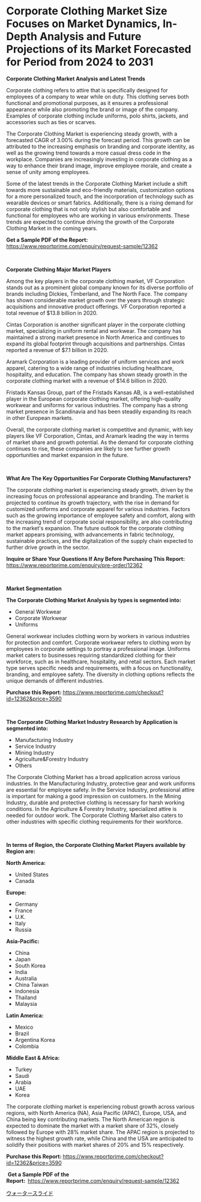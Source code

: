 <p><h1>Corporate Clothing Market Size Focuses on Market Dynamics, In-Depth Analysis and Future Projections of its Market Forecasted for Period from 2024 to 2031</h1></p><p><strong>Corporate Clothing Market Analysis and Latest Trends</strong></p>
<p><p>Corporate clothing refers to attire that is specifically designed for employees of a company to wear while on duty. This clothing serves both functional and promotional purposes, as it ensures a professional appearance while also promoting the brand or image of the company. Examples of corporate clothing include uniforms, polo shirts, jackets, and accessories such as ties or scarves.</p><p>The Corporate Clothing Market is experiencing steady growth, with a forecasted CAGR of 3.00% during the forecast period. This growth can be attributed to the increasing emphasis on branding and corporate identity, as well as the growing trend towards a more casual dress code in the workplace. Companies are increasingly investing in corporate clothing as a way to enhance their brand image, improve employee morale, and create a sense of unity among employees.</p><p>Some of the latest trends in the Corporate Clothing Market include a shift towards more sustainable and eco-friendly materials, customization options for a more personalized touch, and the incorporation of technology such as wearable devices or smart fabrics. Additionally, there is a rising demand for corporate clothing that is not only stylish but also comfortable and functional for employees who are working in various environments. These trends are expected to continue driving the growth of the Corporate Clothing Market in the coming years.</p></p>
<p><strong>Get a Sample PDF of the Report:&nbsp;</strong> <a href="https://www.reportprime.com/enquiry/request-sample/12362">https://www.reportprime.com/enquiry/request-sample/12362</a></p>
<p>&nbsp;</p>
<p><strong>Corporate Clothing Major Market Players</strong></p>
<p><p>Among the key players in the corporate clothing market, VF Corporation stands out as a prominent global company known for its diverse portfolio of brands including Dickies, Timberland, and The North Face. The company has shown considerable market growth over the years through strategic acquisitions and innovative product offerings. VF Corporation reported a total revenue of $13.8 billion in 2020.</p><p>Cintas Corporation is another significant player in the corporate clothing market, specializing in uniform rental and workwear. The company has maintained a strong market presence in North America and continues to expand its global footprint through acquisitions and partnerships. Cintas reported a revenue of $7.1 billion in 2020.</p><p>Aramark Corporation is a leading provider of uniform services and work apparel, catering to a wide range of industries including healthcare, hospitality, and education. The company has shown steady growth in the corporate clothing market with a revenue of $14.6 billion in 2020.</p><p>Fristads Kansas Group, part of the Fristads Kansas AB, is a well-established player in the European corporate clothing market, offering high-quality workwear and uniforms for various industries. The company has a strong market presence in Scandinavia and has been steadily expanding its reach in other European markets.</p><p>Overall, the corporate clothing market is competitive and dynamic, with key players like VF Corporation, Cintas, and Aramark leading the way in terms of market share and growth potential. As the demand for corporate clothing continues to rise, these companies are likely to see further growth opportunities and market expansion in the future.</p></p>
<p>&nbsp;</p>
<p><strong>What Are The Key Opportunities For Corporate Clothing Manufacturers?</strong></p>
<p><p>The corporate clothing market is experiencing steady growth, driven by the increasing focus on professional appearance and branding. The market is projected to continue its growth trajectory, with the rise in demand for customized uniforms and corporate apparel for various industries. Factors such as the growing importance of employee safety and comfort, along with the increasing trend of corporate social responsibility, are also contributing to the market's expansion. The future outlook for the corporate clothing market appears promising, with advancements in fabric technology, sustainable practices, and the digitalization of the supply chain expected to further drive growth in the sector.</p></p>
<p><strong>Inquire or Share Your Questions If Any Before Purchasing This Report:</strong> <a href="https://www.reportprime.com/enquiry/pre-order/12362">https://www.reportprime.com/enquiry/pre-order/12362</a></p>
<p>&nbsp;</p>
<p><strong>Market Segmentation</strong></p>
<p><strong>The Corporate Clothing Market Analysis by types is segmented into:</strong></p>
<p><ul><li>General Workwear</li><li>Corporate Workwear</li><li>Uniforms</li></ul></p>
<p><p>General workwear includes clothing worn by workers in various industries for protection and comfort. Corporate workwear refers to clothing worn by employees in corporate settings to portray a professional image. Uniforms market caters to businesses requiring standardized clothing for their workforce, such as in healthcare, hospitality, and retail sectors. Each market type serves specific needs and requirements, with a focus on functionality, branding, and employee safety. The diversity in clothing options reflects the unique demands of different industries.</p></p>
<p><strong>Purchase this Report:&nbsp;</strong><a href="https://www.reportprime.com/checkout?id=12362&price=3590">https://www.reportprime.com/checkout?id=12362&price=3590</a></p>
<p>&nbsp;</p>
<p><strong>The Corporate Clothing Market Industry Research by Application is segmented into:</strong></p>
<p><ul><li>Manufacturing Industry</li><li>Service Industry</li><li>Mining Industry</li><li>Agriculture&Forestry Industry</li><li>Others</li></ul></p>
<p><p>The Corporate Clothing Market has a broad application across various industries. In the Manufacturing Industry, protective gear and work uniforms are essential for employee safety. In the Service Industry, professional attire is important for making a good impression on customers. In the Mining Industry, durable and protective clothing is necessary for harsh working conditions. In the Agriculture & Forestry Industry, specialized attire is needed for outdoor work. The Corporate Clothing Market also caters to other industries with specific clothing requirements for their workforce.</p></p>
<p>&nbsp;</p>
<p><strong>In terms of Region, the Corporate Clothing Market Players available by Region are:</strong></p>
<p>
    <p> <strong> North America: </strong>
        <ul>
            <li>United States</li>
            <li>Canada</li>
        </ul>
        </p> 
    <p> <strong> Europe: </strong>
        <ul>
            <li>Germany</li>
            <li>France</li>
            <li>U.K.</li>
            <li>Italy</li>
            <li>Russia</li>
        </ul>
        </p> 
    <p> <strong> Asia-Pacific: </strong>
        <ul>
            <li>China</li>
            <li>Japan</li>
            <li>South Korea</li>
            <li>India</li>
            <li>Australia</li>
            <li>China Taiwan</li>
            <li>Indonesia</li>
            <li>Thailand</li>
            <li>Malaysia</li>
        </ul>
        </p> 
    <p> <strong> Latin America: </strong>
        <ul>
            <li>Mexico</li>
            <li>Brazil</li>
            <li>Argentina Korea</li>
            <li>Colombia</li>
        </ul>
        </p> 
    <p> <strong> Middle East & Africa: </strong>
        <ul>
            <li>Turkey</li>
            <li>Saudi</li>
            <li>Arabia</li>
            <li>UAE</li>
            <li>Korea</li>
        </ul>
    </p>
    </p>
<p><p>The corporate clothing market is experiencing robust growth across various regions, with North America (NA), Asia Pacific (APAC), Europe, USA, and China being key contributing markets. The North American region is expected to dominate the market with a market share of 32%, closely followed by Europe with 28% market share. The APAC region is projected to witness the highest growth rate, while China and the USA are anticipated to solidify their positions with market shares of 20% and 15% respectively.</p></p>
<p><strong>Purchase this Report: </strong><a href="https://www.reportprime.com/checkout?id=12362&price=3590">https://www.reportprime.com/checkout?id=12362&price=3590</a></p>
<p>&nbsp;<strong>Get a Sample PDF of the Report:&nbsp;&nbsp;</strong><a href="https://www.reportprime.com/enquiry/request-sample/12362">https://www.reportprime.com/enquiry/request-sample/12362</a></p>
<p><strong></strong></p>
<p><p><a href="https://github.com/oqxogxyvqe90775/Market-Research-Report-List-1/blob/main/80758322698.md">ウォータースライド</a></p></p>